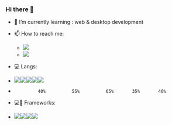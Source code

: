 ### Hi there 👋

+ 🌱 I’m currently learning : web & desktop development
+ 📫 How to reach me:



  -  <a href="https://www.instagram.com/qq_iq"><img wdith="20" src="https://img.shields.io/badge/Instagram-E4405F?style=for-the-badge&logo=instagram&logoColor=white"/></a>
  -  <a href="https://www.youtube.com/c/JUSTSAIF/videos"><img wdith="20" src="https://img.shields.io/badge/YouTube-FF0000?style=for-the-badge&logo=youtube&logoColor=white"/></a>
+ 💻 Langs: 
+ ![](https://img.shields.io/badge/Python-3776AB?style=for-the-badge&logo=python&logoColor=white)![](https://img.shields.io/badge/JavaScript-323330?style=for-the-badge&logo=javascript&logoColor=F7DF1E)![](https://img.shields.io/badge/PHP-777BB4?style=for-the-badge&logo=php&logoColor=white)![](https://img.shields.io/badge/C%23-239120?style=for-the-badge&logo=c-sharp&logoColor=white)![](https://img.shields.io/badge/MySQL-00000F?style=for-the-badge&logo=mysql&logoColor=white)
+              40%          55%          65%       35%       46%     
+ 💻💉 Frameworks: 
+ ![](https://img.shields.io/badge/React-20232A?style=for-the-badge&logo=react&logoColor=61DAFB)![](https://img.shields.io/badge/Bootstrap-563D7C?style=for-the-badge&logo=bootstrap&logoColor=white)![](https://img.shields.io/badge/jQuery-0769AD?style=for-the-badge&logo=jquery&logoColor=white)![](https://img.shields.io/badge/Laravel-FF2D20?style=for-the-badge&logo=laravel&logoColor=white)
